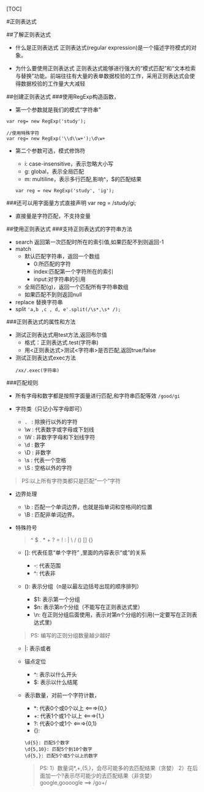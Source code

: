 [TOC]

#正则表达式


##了解正则表达式
* 什么是正则表达式
正则表达式(regular expression)是一个描述字符模式的对象。

* 为什么要使用正则表达式
正则表达式能够进行强大的“模式匹配”和“文本检索与替换”功能。前端往往有大量的表单数据校验的工作，采用正则表达式会使得数据校验的工作量大大减轻

##创建正则表达式
###使用RegExp构造函数，
* 第一个参数就是我们的模式“字符串”
```
var reg= new RegExp('study');

//使用特殊字符
var reg= new RegExp('\\d\\w+');\d\w+
```

* 第二个参数可选，模式修饰符
    - i: case-insensitive，表示忽略大小写
    - g: global，表示全局匹配
    - m: multiline，表示多行匹配,影响^，$的匹配结果

    ```
    var reg = new RegExp('study', 'ig');
    ```


###还可以用字面量方式直接声明
    var reg = /study/gi;
* 直接量是字符匹配，不支持变量

##使用正则表达式
###支持正则表达式的字符串方法
* search
    返回第一次匹配时所在的索引值,如果匹配不到则返回-1
* match
    - 默认匹配字符串，返回一个数组
        + 0:所匹配的字符
        + index:匹配第一个字符所在的索引
        + input:对字符串的引用
    - 全局匹配(g)，返回一个匹配所有字符串数组
    - 如果匹配不到则返回null
* replace
    替换字符串
* split
```'a,b ,c , d, e'.split(/\s*,\s* /);```


###正则表达式的属性和方法
* 测试正则表达式用test方法,返回布尔值
    - 格式：正则表达式.test(字符串)
    - 用<正则表达式>测试<字符串>是否匹配,返回true/false
* 测试正则表达式exec方法
    ```
    /xx/.exec(字符串)
    ```


###匹配规则
* 所有字母和数字都是按照字面量进行匹配,和字符串匹配等效
`/good/gi`

* 字符类（只记小写字母即可）
    - `. ` : 除换行以外的字符
    - \w : 代表数字或字母或下划线
    - \W : 非数字字母和下划线字符
    - \d : 数字
    - \D : 非数字
    - \s : 代表一个空格
    - \S : 空格以外的字符
>PS:以上所有字符类都只是匹配“一个”字符
* 边界处理
    - \b : 匹配一个单词边界，也就是指单词和空格间的位置
    - \B : 匹配非单词边界。

* 特殊符号

    >^  $  .  *  +  ?  =  !  :  |  \  /  ()  []  {}
    
    - []: 代表任意“单个字符” ,里面的内容表示“或”的关系
        + -: 代表范围
        + ^: 代表非

    - (): 表示分组（n是以最左边括号出现的顺序排列）
        + $1: 表示第一个分组
        + $n: 表示第n个分组（不能写在正则表达式里）
        + \n: 在正则分组后面使用，表示对第n个分组的引用(一定要写在正则表达式里)
    >PS: 编写的正则分组数量越少越好

    - |:  表示或者

    - 锚点定位
        + ^: 表示以什么开头
        + $: 表示以什么结尾

    - 表示数量，对前一个字符计数，
        + *: 代表0个或0个以上 <===>{0,}
        + +: 代表1个或1个以上 <===>{1,}
        + ?: 代表0个或1个     <===>{0,1}
        + {}:
        ```
        \d{5}: 匹配5个数字
        \d{5,10}: 匹配5个到10个数字
        \d{5,}: 匹配5个或5个以上的数字
        ```

        >PS:
            1）数量词*,+,{5,}，会尽可能多的去匹配结果（贪婪）
            2）在后面加一个?表示尽可能少的去匹配结果（非贪婪）
                google,goooogle ==> /go+/

